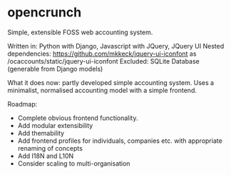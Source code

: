 # opencrunch
Simple, extensible FOSS web accounting system.

Written in: Python with Django, Javascript with JQuery, JQuery UI
Nested dependencies: https://github.com/mkkeck/jquery-ui-iconfont as /ocaccounts/static/jquery-ui-iconfont
Excluded: SQLite Database (generable from Django models)

What it does now: partly developed simple accounting system. Uses a minimalist, normalised accounting model with a simple frontend.

Roadmap:
  - Complete obvious frontend functionality.
  - Add modular extensibility
  - Add themability
  - Add frontend profiles for individuals, companies etc. with appropriate renaming of concepts
  - Add I18N and L10N
  - Consider scaling to multi-organisation
